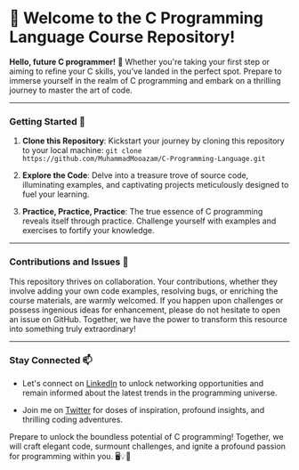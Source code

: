 <!-- Introduction -->
# 🚀 Welcome to the C Programming Language Course Repository!

**Hello, future C programmer!** 🌟 Whether you're taking your first step or aiming to refine your C skills, you've landed in the perfect spot. Prepare to immerse yourself in the realm of C programming and embark on a thrilling journey to master the art of code.

---

### Getting Started 🚀

1. **Clone this Repository**: Kickstart your journey by cloning this repository to your local machine: `git clone https://github.com/MuhammadMooazam/C-Programming-Language.git` <br>

2. **Explore the Code**: Delve into a treasure trove of source code, illuminating examples, and captivating projects meticulously designed to fuel your learning. <br>

3. **Practice, Practice, Practice**: The true essence of C programming reveals itself through practice. Challenge yourself with examples and exercises to fortify your knowledge.

---

### Contributions and Issues 🤝

This repository thrives on collaboration. Your contributions, whether they involve adding your own code examples, resolving bugs, or enriching the course materials, are warmly welcomed. If you happen upon challenges or possess ingenious ideas for enhancement, please do not hesitate to open an issue on GitHub. Together, we have the power to transform this resource into something truly extraordinary!

---

### Stay Connected 📫

- Let's connect on [LinkedIn](https://www.linkedin.com/in/mooazam/) to unlock networking opportunities and remain informed about the latest trends in the programming universe. <br>

- Join me on [Twitter](https://twitter.com/SMMooazam) for doses of inspiration, profound insights, and thrilling coding adventures.

Prepare to unlock the boundless potential of C programming! Together, we will craft elegant code, surmount challenges, and ignite a profound passion for programming within you. 🖥️💡🚀

